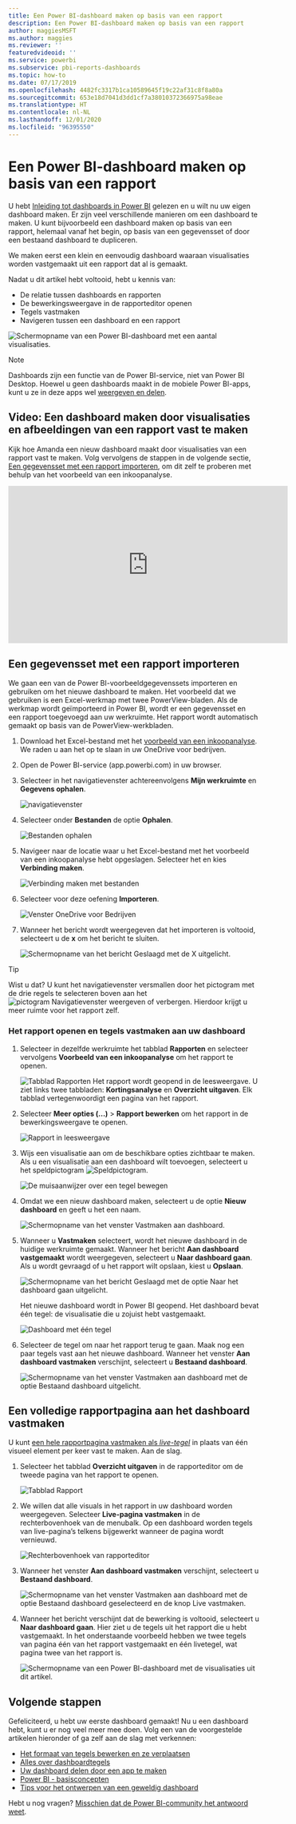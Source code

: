 ```yaml
---
title: Een Power BI-dashboard maken op basis van een rapport
description: Een Power BI-dashboard maken op basis van een rapport
author: maggiesMSFT
ms.author: maggies
ms.reviewer: ''
featuredvideoid: ''
ms.service: powerbi
ms.subservice: pbi-reports-dashboards
ms.topic: how-to
ms.date: 07/17/2019
ms.openlocfilehash: 4482fc3317b1ca10589645f19c22af31c8f8a80a
ms.sourcegitcommit: 653e18d7041d3dd1cf7a38010372366975a98eae
ms.translationtype: HT
ms.contentlocale: nl-NL
ms.lasthandoff: 12/01/2020
ms.locfileid: "96395550"
---
```

# <a name="create-a-power-bi-dashboard-from-a-report"></a>Een Power BI-dashboard maken op basis van een rapport
U hebt [Inleiding tot dashboards in Power BI](service-dashboards.md) gelezen en u wilt nu uw eigen dashboard maken. Er zijn veel verschillende manieren om een dashboard te maken. U kunt bijvoorbeeld een dashboard maken op basis van een rapport, helemaal vanaf het begin, op basis van een gegevensset of door een bestaand dashboard te dupliceren.  

We maken eerst een klein en eenvoudig dashboard waaraan visualisaties worden vastgemaakt uit een rapport dat al is gemaakt. 

Nadat u dit artikel hebt voltooid, hebt u kennis van:
- De relatie tussen dashboards en rapporten
- De bewerkingsweergave in de rapporteditor openen
- Tegels vastmaken 
- Navigeren tussen een dashboard en een rapport 
 
![Schermopname van een Power BI-dashboard met een aantal visualisaties.](media/service-dashboard-create/power-bi-completed-dashboard-small.png)

> [!NOTE] 
> Dashboards zijn een functie van de Power BI-service, niet van Power BI Desktop. Hoewel u geen dashboards maakt in de mobiele Power BI-apps, kunt u ze in deze apps wel [weergeven en delen](../consumer/mobile/mobile-apps-view-dashboard.md).
>
> 

## <a name="video-create-a-dashboard-by-pinning-visuals-and-images-from-a-report"></a>Video: Een dashboard maken door visualisaties en afbeeldingen van een rapport vast te maken
Kijk hoe Amanda een nieuw dashboard maakt door visualisaties van een rapport vast te maken. Volg vervolgens de stappen in de volgende sectie, [Een gegevensset met een rapport importeren](#import-a-dataset-with-a-report), om dit zelf te proberen met behulp van het voorbeeld van een inkoopanalyse.
    

<iframe width="560" height="315" src="https://www.youtube.com/embed/lJKgWnvl6bQ" frameborder="0" allowfullscreen></iframe>

## <a name="import-a-dataset-with-a-report"></a>Een gegevensset met een rapport importeren
We gaan een van de Power BI-voorbeeldgegevenssets importeren en gebruiken om het nieuwe dashboard te maken. Het voorbeeld dat we gebruiken is een Excel-werkmap met twee PowerView-bladen. Als de werkmap wordt geïmporteerd in Power BI, wordt er een gegevensset en een rapport toegevoegd aan uw werkruimte. Het rapport wordt automatisch gemaakt op basis van de PowerView-werkbladen.

1. Download het Excel-bestand met het [voorbeeld van een inkoopanalyse](https://go.microsoft.com/fwlink/?LinkId=529784). We raden u aan het op te slaan in uw OneDrive voor bedrijven.
2. Open de Power BI-service (app.powerbi.com) in uw browser.
3. Selecteer in het navigatievenster achtereenvolgens **Mijn werkruimte**  en **Gegevens ophalen**.

    ![navigatievenster](media/service-dashboard-create/power-bi-get-data-new-look.png)
5. Selecteer onder **Bestanden** de optie **Ophalen**.

   ![Bestanden ophalen](media/service-dashboard-create/power-bi-select-files.png)
6. Navigeer naar de locatie waar u het Excel-bestand met het voorbeeld van een inkoopanalyse hebt opgeslagen. Selecteer het en kies **Verbinding maken**.

   ![Verbinding maken met bestanden](media/service-dashboard-create/power-bi-connectnew.png)
7. Selecteer voor deze oefening **Importeren**.

    ![Venster OneDrive voor Bedrijven](media/service-dashboard-create/power-bi-import.png)
8. Wanneer het bericht wordt weergegeven dat het importeren is voltooid, selecteert u de **x** om het bericht te sluiten.

   ![Schermopname van het bericht Geslaagd met de X uitgelicht.](media/service-dashboard-create/power-bi-view-datasetnew.png)

> [!TIP]
> Wist u dat? U kunt het navigatievenster versmallen door het pictogram met de drie regels te selecteren boven aan het ![pictogram Navigatievenster weergeven of verbergen](media/service-dashboard-create/power-bi-new-look-hide-nav-pane.png). Hierdoor krijgt u meer ruimte voor het rapport zelf.

### <a name="open-the-report-and-pin-tiles-to-your-dashboard"></a>Het rapport openen en tegels vastmaken aan uw dashboard
1. Selecteer in dezelfde werkruimte het tabblad **Rapporten** en selecteer vervolgens **Voorbeeld van een inkoopanalyse** om het rapport te openen.

    ![Tabblad Rapporten](media/service-dashboard-create/power-bi-reports.png) Het rapport wordt geopend in de leesweergave. U ziet links twee tabbladen: **Kortingsanalyse** en **Overzicht uitgaven**. Elk tabblad vertegenwoordigt een pagina van het rapport.

2. Selecteer **Meer opties (...)**  > **Rapport bewerken** om het rapport in de bewerkingsweergave te openen.

    ![Rapport in leesweergave](media/service-dashboard-create/power-bi-reading-view.png)
3. Wijs een visualisatie aan om de beschikbare opties zichtbaar te maken. Als u een visualisatie aan een dashboard wilt toevoegen, selecteert u het speldpictogram ![Speldpictogram](media/service-dashboard-create/power-bi-pin-icon.png).

    ![De muisaanwijzer over een tegel bewegen](media/service-dashboard-create/power-bi-hover.png)
4. Omdat we een nieuw dashboard maken, selecteert u de optie **Nieuw dashboard** en geeft u het een naam.

    ![Schermopname van het venster Vastmaken aan dashboard.](media/service-dashboard-create/power-bi-pin-tile.png)
5. Wanneer u **Vastmaken** selecteert, wordt het nieuwe dashboard in de huidige werkruimte gemaakt. Wanneer het bericht **Aan dashboard vastgemaakt** wordt weergegeven, selecteert u **Naar dashboard gaan**. Als u wordt gevraagd of u het rapport wilt opslaan, kiest u **Opslaan**.

    ![Schermopname van het bericht Geslaagd met de optie Naar het dashboard gaan uitgelicht.](media/service-dashboard-create/power-bi-pin-success.png)

    Het nieuwe dashboard wordt in Power BI geopend. Het dashboard bevat één tegel: de visualisatie die u zojuist hebt vastgemaakt.

   ![Dashboard met één tegel](media/service-dashboard-create/power-bi-pinned.png)
7. Selecteer de tegel om naar het rapport terug te gaan. Maak nog een paar tegels vast aan het nieuwe dashboard. Wanneer het venster **Aan dashboard vastmaken** verschijnt, selecteert u **Bestaand dashboard**.  

   ![Schermopname van het venster Vastmaken aan dashboard met de optie Bestaand dashboard uitgelicht.](media/service-dashboard-create/power-bi-existing-dashboard.png)

## <a name="pin-an-entire-report-page-to-the-dashboard"></a>Een volledige rapportpagina aan het dashboard vastmaken
U kunt [een hele rapportpagina vastmaken als *live-tegel*](service-dashboard-pin-live-tile-from-report.md) in plaats van één visueel element per keer vast te maken. Aan de slag.

1. Selecteer het tabblad **Overzicht uitgaven** in de rapporteditor om de tweede pagina van het rapport te openen.

   ![Tabblad Rapport](media/service-dashboard-create/power-bi-page-tab.png)

2. We willen dat alle visuals in het rapport in uw dashboard worden weergegeven. Selecteer **Live-pagina vastmaken** in de rechterbovenhoek van de menubalk. Op een dashboard worden tegels van live-pagina’s telkens bijgewerkt wanneer de pagina wordt vernieuwd.

   ![Rechterbovenhoek van rapporteditor](media/service-dashboard-create/power-bi-pin-live.png)

3. Wanneer het venster **Aan dashboard vastmaken** verschijnt, selecteert u **Bestaand dashboard**.

   ![Schermopname van het venster Vastmaken aan dashboard met de optie Bestaand dashboard geselecteerd en de knop Live vastmaken.](media/service-dashboard-create/power-bi-pin-live2.png)

4. Wanneer het bericht verschijnt dat de bewerking is voltooid, selecteert u **Naar dashboard gaan**. Hier ziet u de tegels uit het rapport die u hebt vastgemaakt. In het onderstaande voorbeeld hebben we twee tegels van pagina één van het rapport vastgemaakt en één livetegel, wat pagina twee van het rapport is.

   ![Schermopname van een Power BI-dashboard met de visualisaties uit dit artikel.](media/service-dashboard-create/power-bi-dashboard.png)

## <a name="next-steps"></a>Volgende stappen
Gefeliciteerd, u hebt uw eerste dashboard gemaakt! Nu u een dashboard hebt, kunt u er nog veel meer mee doen. Volg een van de voorgestelde artikelen hieronder of ga zelf aan de slag met verkennen: 

* [Het formaat van tegels bewerken en ze verplaatsen](service-dashboard-edit-tile.md)
* [Alles over dashboardtegels](service-dashboard-tiles.md)
* [Uw dashboard delen door een app te maken](../collaborate-share/service-create-workspaces.md)
* [Power BI - basisconcepten](../fundamentals/service-basic-concepts.md)
* [Tips voor het ontwerpen van een geweldig dashboard](service-dashboards-design-tips.md)

Hebt u nog vragen? [Misschien dat de Power BI-community het antwoord weet](https://community.powerbi.com/).

